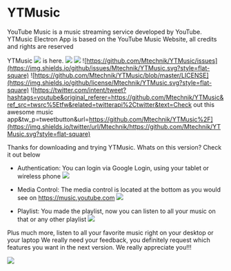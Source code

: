 # YTMusic
YouTube Music is a music streaming service developed by YouTube. YTMusic Electron App is based on the YouTube Music Website, all credits and rights are reserved

YTMusic ![](https://img.shields.io/github/release-pre/mtechnik/ytmusic.svg?style=flat-square) is here.
![](https://img.shields.io/github/languages/top/mtechnik/ytmusic.svg?style=flat-square)   ![](https://img.shields.io/github/repo-size/mtechnik/ytmusic.svg?style=flat-square) ![https://github.com/Mtechnik/YTMusic/issues](https://img.shields.io/github/issues/Mtechnik/YTMusic.svg?style=flat-square) ![https://github.com/Mtechnik/YTMusic/blob/master/LICENSE](https://img.shields.io/github/license/Mtechnik/YTMusic.svg?style=flat-square) ![https://twitter.com/intent/tweet?hashtags=youtube&original_referer=https://github.com/Mtechnik/YTMusic&ref_src=twsrc%5Etfw&related=twitterapi%2Ctwitter&text=Check out this awesome music app&tw_p=tweetbutton&url=https://github.com/Mtechnik/YTMusic%2F](https://img.shields.io/twitter/url/Mtechnik/https://github.com/Mtechnik/YTMusic.svg?style=flat-square)

Thanks for downloading and trying YTMusic.
Whats on this version? Check it out below
*  Authentication: You can login via Google Login, using your tablet or wireless phone
                  ![](https://www.mediafire.com/convkey/4d54/twvbzdbe76ad4urzg.jpg?size_id=4)

*  Media Control: The media control is located at the bottom as you would see on https://music.youtube.com 
![](https://www.mediafire.com/convkey/a1c2/di2l6i11qp7f6hmzg.jpg?size_id=5)

* Playlist: You made the playlist, now you can listen to all your music on that or any other playlist
![](http://www.mediafire.com/convkey/3356/fg756f9a8dhu9oizg.jpg?size_id=4)

Plus much more, listen to all your favorite music right on your desktop or your laptop
We really need your feedback, you definitely request which features you want in the next version. We really appreciate  you!!!

![](https://img.shields.io/github/search/Mtechnik/YTMusic/music.svg?style=flat-square)


